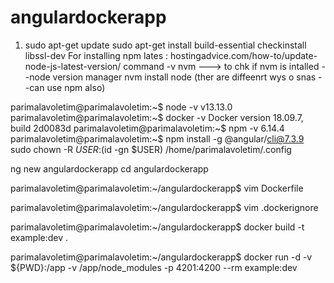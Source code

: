 # angulardockerapp
1. sudo apt-get update
sudo apt-get install build-essential checkinstall libssl-dev
For installing npm lates : hostingadvice.com/how-to/update-node-js-latest-version/
command -v nvm ---> to chk if nvm is intalled --node version manager
nvm install node (ther are diffeenrt wys o snas --can use npm also)

parimalavoletim@parimalavoletim:~$ node -v
v13.13.0
parimalavoletim@parimalavoletim:~$ docker -v
Docker version 18.09.7, build 2d0083d
parimalavoletim@parimalavoletim:~$ npm -v
6.14.4
parimalavoletim@parimalavoletim:~$ npm install -g @angular/cli@7.3.9
sudo chown -R $USER:$(id -gn $USER) /home/parimalavoletim/.config

ng new angulardockerapp
cd angulardockerapp

parimalavoletim@parimalavoletim:~/angulardockerapp$ vim Dockerfile

parimalavoletim@parimalavoletim:~/angulardockerapp$ vim .dockerignore

parimalavoletim@parimalavoletim:~/angulardockerapp$ docker build -t example:dev .

parimalavoletim@parimalavoletim:~/angulardockerapp$ docker run -d -v ${PWD}:/app -v /app/node_modules -p 4201:4200 --rm example:dev 

